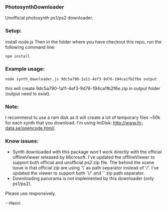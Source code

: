 ### PhotosynthDownloader
Unofficial photosynth ps1/ps2 downloader.

### Setup:
install node.js
Then in the folder where you have checkout this repo, run the following command line:
```
npm install
```

### Example usage:
```
node synth_downloader.js 9dc5a790-1a11-4ef3-9d76-194ca1fb2f6e output
```
this will create 9dc5a790-1a11-4ef3-9d76-194ca1fb2f6e.zip in output folder (output need to exist).

### Note:
I recommend to use a ram disk as it will create a lot of temporary files ~50k for each synth that you download.
I'm using ImDisk: http://www.ltr-data.se/opencode.html/.

### Know issues:
- Synth downloaded with this package won't work directly with the official offlineViewer released by Microsoft.
  I've updated the offlineViewer to support both official and unofficial ps2 zip file.
  The behind the scene issue is that official zip are using '\\' as path separator instead of '/'.
  I've updated the viewer to support both '//' and '\' zip path separator.
- Downloading panorama is not implemented by this downloader (only ps1/ps2).

Please use responsively.

--Henri

